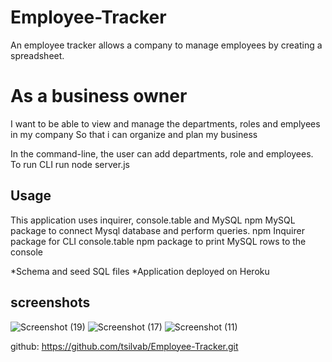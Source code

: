 # Employee-Tracker
An employee tracker allows a company to manage employees by creating a spreadsheet.

# As a business owner
I want to be able to view and manage the departments, roles and emplyees in my company
So that i can organize and plan my business

In the command-line, the user can add departments, role and employees. 
To run CLI run node server.js

## Usage
This application uses inquirer, console.table and MySQL
npm MySQL package to connect Mysql database and perform queries.
npm Inquirer package for CLI
console.table npm package to print MySQL rows to the console

*Schema and seed SQL files
*Application deployed on Heroku

## screenshots
![Screenshot (19)](https://user-images.githubusercontent.com/78382681/117546626-586a2180-aff9-11eb-8aa3-117efe619ea3.png)
![Screenshot (17)](https://user-images.githubusercontent.com/78382681/117546633-5c963f00-aff9-11eb-85f6-4f87eb4e3381.png)
![Screenshot (11)](https://user-images.githubusercontent.com/78382681/117546691-a2eb9e00-aff9-11eb-8031-2088282cede3.png)


github: https://github.com/tsilvab/Employee-Tracker.git
